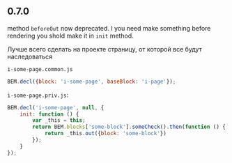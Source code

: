 0.7.0
---------------

method ```beforeOut``` now deprecated. I you need make something before rendering you shold make it in ```init``` method.

Лучше всего сделать на проекте страницу, от которой все будут наследоваться

```i-some-page.common.js```
```js
BEM.decl({block: 'i-some-page', baseBlock: 'i-page'});
```

```i-some-page.priv.js```:
```js
BEM.decl('i-some-page', null, {
    init: function () {
        var _this = this;
        return BEM.blocks['some-block'].someCheck().then(function () {
            return _this.out({block: 'some-block'})
        });
    }
});
```
